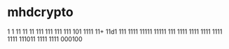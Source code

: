 
# mhdcrypto
1
1
11
11
11
111
111
111
111
101
1111
11+
11d1
111
1111
11111
11111
111
1111
1111
1111
1111
1111
111011
1111
1111
000100
